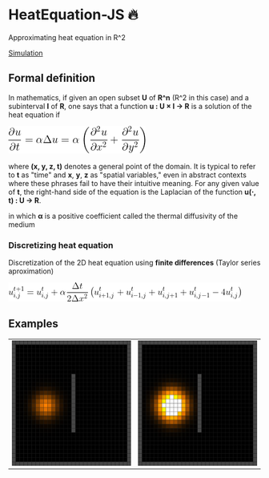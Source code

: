 # HeatEquation-JS :fire:
Approximating heat equation in R^2

[Simulation](https://morcillosanz.github.io/HeatEquation-JS/)

## Formal definition
In mathematics, if given an open subset **U** of **R^n** (R^2 in this case) and a subinterval **I** of **R**, one says that a function **u : U × I → R** is a solution of the heat equation if

![alt text](https://github.com/MorcilloSanz/HeatEquation-JS/blob/main/img/definition.png)

where **(x, y, z, t)** denotes a general point of the domain. It is typical to refer to **t** as "time" and **x**, **y**, **z** as "spatial variables," even in abstract contexts where these phrases fail to have their intuitive meaning. For any given value of **t**, the right-hand side of the equation is the Laplacian of the function **u(⋅, t) : U → R**.

in which **α** is a positive coefficient called the thermal diffusivity of the medium

### Discretizing heat equation
Discretization of the 2D heat equation using **finite differences** (Taylor series aproximation)

![alt text](https://github.com/MorcilloSanz/HeatEquation-JS/blob/main/img/definition2.png)

## Examples
<table>
  <tr>
    <td><img src="./img/1.png" width = 250px height = 250px></td>
    <td><img src="./img/2.png" width = 250px height = 250px></td>
  </tr>
</table>
